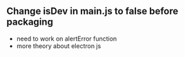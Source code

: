 ## Change isDev in main.js to false before packaging

- need to work on alertError function
- more theory about electron js
